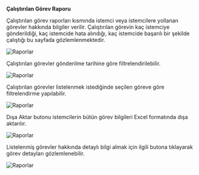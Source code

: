 **Çalıştırılan Görev Raporu**

Çalıştırılan görev raporları kısmında istemci veya istemcilere yollanan görevler hakkında bilgiler verilir. 
Çalıştırılan görevin kaç istemciye gönderildiği, kaç istemcide hata alındığı, kaç istemcide başarılı bir şekilde
 çalıştığı bu sayfada gözlemlenmektedir.

![Raporlar](images/calistirilan_görev_raporu/calistirilangorev.png)

Çalıştırılan görevler gönderilme tarihine göre filtrelendirilebilir.

![Raporlar](images/calistirilan_görev_raporu/calistirilangorev1.png)

Çalıştırılan görevler listelenmek istediğinde seçilen göreve göre filtrelendirme yapılabilir.

![Raporlar](images/calistirilan_görev_raporu/calistirilangorev2.png)

Dışa Aktar butonu istemcilerin bütün görev bilgileri Excel formatında dışa aktarılır.

![Raporlar](images/calistirilan_görev_raporu/calistirilangorev3.png)

Listelenmiş görevler hakkında detaylı bilgi almak için ilgili butona tıklayarak görev detayları gözlemlenebilir.

![Raporlar](images/calistirilan_görev_raporu/calistirilangorev4.png)
